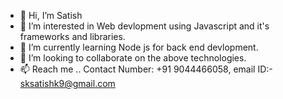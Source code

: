 - 👋 Hi, I’m Satish 
- 👀 I’m interested in Web devlopment using Javascript and it's frameworks and libraries.
- 🌱 I’m currently learning Node js for back end devlopment.
- 💞️ I’m looking to collaborate on the above technologies.
- 📫 Reach me .. Contact Number: +91 9044466058, email ID:- sksatishk9@gmail.com

<!---
Harry010/Harry010 is a ✨ special ✨ repository because its `README.md` (this file) appears on your GitHub profile.
You can click the Preview link to take a look at your changes.
--->

